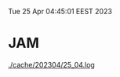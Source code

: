Tue 25 Apr 04:45:01 EEST 2023
# JAM
<a href='./cache/202304/25_04.log'>./cache/202304/25_04.log</a>
